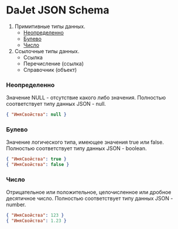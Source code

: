 # DaJet JSON Schema

1. Примитивные типы данных.
   - [Неопределенно](#Неопределенно)
   - [Булево](#Булево)
   - [Число](#Число)
2. Ссылочные типы данных.
   - Ссылка
   - Перечисление (ссылка)
   - Справочник (объект)

### Неопределенно
Значение NULL - отсутствие какого либо значения. Полностью соответствует типу данных JSON - null.
```JSON
{ "ИмяСвойства": null }
```

### Булево
Значение логического типа, имеющее значения true или false. Полностью соответствует типу данных JSON - boolean.
```JSON
{ "ИмяСвойства": true }
{ "ИмяСвойства": false }
```

### Число
Отрицательное или положительное, целочисленное или дробное десятичное число. Полностью соответствует типу данных JSON - number.
```JSON
{ "ИмяСвойства": 123 }
{ "ИмяСвойства": 1.23 }
```

